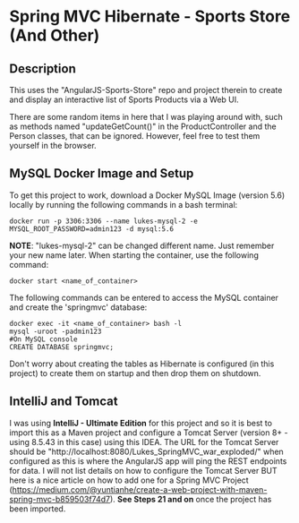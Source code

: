 # Spring MVC Hibernate - Sports Store (And Other)
## Description
This uses the "AngularJS-Sports-Store" repo and project therein to create and display 
an interactive list of Sports Products via a Web UI.

There are some random items in here that I was playing around with, such as methods named "updateGetCount()" 
in the ProductController and the Person classes, that can be ignored. However, feel free to test 
them yourself in the browser. 
## MySQL Docker Image and Setup
To get this project to work, download a Docker MySQL Image (version 5.6) locally by running the following commands in a bash terminal:
```
docker run -p 3306:3306 --name lukes-mysql-2 -e MYSQL_ROOT_PASSWORD=admin123 -d mysql:5.6
```
**NOTE**: "lukes-mysql-2" can be changed different name. Just remember your new name later. 
When starting the container, use the following command:
```
docker start <name_of_container>
```

The following commands can be entered to access the MySQL container and create the 'springmvc' database:
```
docker exec -it <name_of_container> bash -l
mysql -uroot -padmin123
#On MySQL console
CREATE DATABASE springmvc;
```

Don't worry about creating the tables as Hibernate is configured (in this project) to create them on startup and then
drop them on shutdown.

## IntelliJ and Tomcat
I was using **IntelliJ - Ultimate Edition** for this project and so it is best to import this as a Maven project and 
configure a Tomcat Server (version 8+ - using 8.5.43 in this case) using this IDEA. The URL for the Tomcat
Server should be "http://localhost:8080/Lukes_SpringMVC_war_exploded/" when configured as this is where the AngularJS
app will ping the REST endpoints for data. I will not list details on how to configure the Tomcat Server BUT here is
a nice article on how to add one for a Spring MVC Project 
(https://medium.com/@yuntianhe/create-a-web-project-with-maven-spring-mvc-b859503f74d7). **See Steps 21 and on** once the project has been imported.



